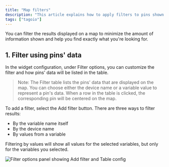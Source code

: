 ```yaml
---
title: "Map filters"
description: "This article explains how to apply filters to pins shown on the Map widget in order to reduce clutter and locate specific devices or variable values quickly."
tags: ["tagoio"]
---
```


You can filter the results displayed on a map to minimize the amount of information shown and help you find exactly what you're looking for.

## 1. Filter using pins' data

In the widget configuration, under Filter options, you can customize the filter and how pins' data will be listed in the table.

> Note: The Filter table lists the pins' data that are displayed on the map. You can choose either the device name or a variable value to represent a pin's data. When a row in the table is clicked, the corresponding pin will be centered on the map.

To add a filter, select the Add filter button. There are three ways to filter results:

- By the variable name itself
- By the device name
- By values from a variable

Filtering by values will show all values for the selected variables, but only for the variables you selected.

![Filter options panel showing Add filter and Table config](/docs_imagem/tagoio/map-filters-2.png)